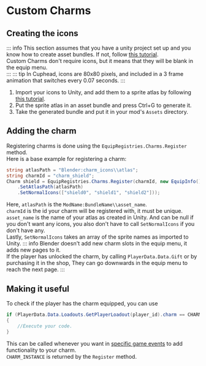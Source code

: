 # Custom Charms

## Creating the icons
::: info
This section assumes that you have a unity project set up and you know how to create asset bundles.
If not, follow [this tutorial](/asset_bundles).<br>
Custom Charms don't require icons, but it means that they will be blank in the equip menu.<br>
:::
::: tip
In Cuphead, icons are 80x80 pixels, and included in a 3 frame animation that switches every 0.07 seconds.
:::
1) Import your icons to Unity, and add them to a sprite atlas by following [this tutorial](https://docs.unity3d.com/2017.4/Documentation/Manual/SpriteAtlasWorkflow.html).
2) Put the sprite atlas in an asset bundle and press Ctrl+G to generate it.
3) Take the generated bundle and put it in your mod's `Assets` directory.

## Adding the charm
Registering charms is done using the `EquipRegistries.Charms.Register` method.<br>
Here is a base example for registering a charm:
```cs
string atlasPath = "Blender:charm_icons\\atlas";
string charmId = "charm_shield";
Charm shield = EquipRegistries.Charms.Register(charmId, new EquipInfo()
    .SetAtlasPath(atlasPath)
    .SetNormalIcons(["shield0", "shield1", "shield2"]));
```
Here, `atlasPath` is the `ModName:BundleName\\asset_name`.<br>
`charmId` is the id your charm will be registered with, it must be unique.<br>
`asset_name` is the name of your atlas as created in Unity. And can be null if you don't want any icons, you also don't have to call `SetNormalIcons` if you don't have any.<br>
Lastly, `SetNormalIcons` takes an array of the sprite names as imported to Unity.
::: info
Blender doesn't add new charm slots in the equip menu, it adds new pages to it.<br>
If the player has unlocked the charm, by calling `PlayerData.Data.Gift` or by purchasing it in the shop,
They can go downwards in the equip menu to reach the next page.
:::

## Making it useful
To check if the player has the charm equipped, you can use<br>
```cs
if (PlayerData.Data.Loadouts.GetPlayerLoadout(player_id).charm == CHARM_INSTANCE)
{
    //Execute your code.
}
```
This can be called whenever you want in [specific game events](/game_hooks) to add functionality to your charm.<br>
`CHARM_INSTANCE` is returned by the `Register` method.